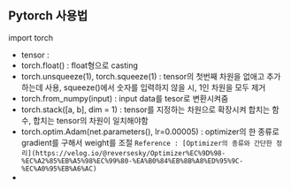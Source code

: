 ## Pytorch 사용법

import torch

- tensor : 
- torch.float() : float형으로 casting
- torch.unsqueeze(1), torch.squeeze(1) : tensor의 첫번째 차원을 없애고 추가하는데 사용, squeeze()에서 숫자를 입력하지 않을 시, 1인 차원을 모두 제거
- torch.from_numpy(input) : input data를 tesor로 변환시켜줌
- torch.stack([a, b], dim = 1) : tensor를 지정하는 차원으로 확장시켜 합치는 함수, 합치는 tensor의 차원이 일치해야함
- torch.optim.Adam(net.parameters(), lr=0.00005) : optimizer의 한 종류로 gradient를 구해서 weight를 조절 ``Reference : [Optimizer의 종류와 간단한 정리](https://velog.io/@reversesky/Optimizer%EC%9D%98-%EC%A2%85%EB%A5%98%EC%99%80-%EA%B0%84%EB%8B%A8%ED%95%9C-%EC%A0%95%EB%A6%AC)``
-
